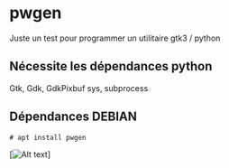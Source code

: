 # pwgen

Juste un test pour programmer un utilitaire gtk3 / python

## Nécessite les dépendances python
Gtk, Gdk, GdkPixbuf
sys, subprocess

## Dépendances DEBIAN

```
# apt install pwgen
```

[![Alt text](https://cbiot.fr/site/pygen.png)]

